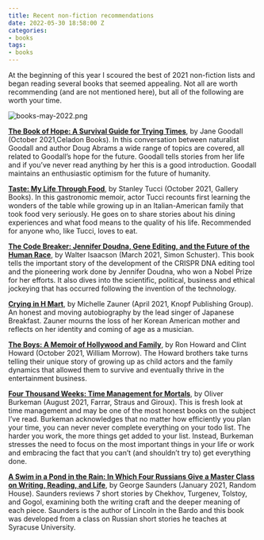 ```yaml
---
title: Recent non-fiction recommendations
date: 2022-05-30 18:58:00 Z
categories:
- books
tags:
- books
---
```


At the beginning of this year I scoured the best of 2021 non-fiction lists and began reading several books that seemed appealing. Not all are worth recommending (and are not mentioned here), but all of the following are worth your time.

![books-may-2022.png](/uploads/books-may-2022.png)

**[The Book of Hope: A Survival Guide for Trying Times](https://www.goodreads.com/book/show/56268863-the-book-of-hope)**, by Jane Goodall (October 2021,Celadon Books). In this conversation between naturalist Goodall and author Doug Abrams a wide range of topics are covered, all related to Goodall’s hope for the future. Goodall tells stories from her life and if you’ve never read anything by her this is a good introduction. Goodall maintains an enthusiastic optimism for the future of humanity.

**[Taste: My Life Through Food](https://www.goodreads.com/book/show/55360284-taste)**, by Stanley Tucci (October 2021, Gallery Books). In this gastronomic memoir, actor Tucci recounts first learning the wonders of the table while growing up in an Italian-American family that took food very seriously. He goes on to share stories about his dining experiences and what food means to the quality of his life. Recommended for anyone who, like Tucci, loves to eat.

**[The Code Breaker: Jennifer Doudna, Gene Editing, and the Future of the Human Race](https://www.goodreads.com/book/show/54968118-the-code-breaker)**, by Walter Isaacson (March 2021, Simon Schuster). This book tells the important story of the development of the CRISPR DNA editing tool and the pioneering work done by Jennifer Doudna, who won a Nobel Prize for her efforts. It also dives into the scientific, political, business and ethical jockeying that has occurred following the invention of the technology.

**[Crying in H Mart](https://www.goodreads.com/book/show/54814676-crying-in-h-mart)**, by Michelle Zauner (April 2021, Knopf Publishing Group). An honest and moving autobiography by the lead singer of Japanese Breakfast. Zauner mourns the loss of her Korean American mother and reflects on her identity and coming of age as a musician.

**[The Boys: A Memoir of Hollywood and Family](https://www.goodreads.com/book/show/57094309-the-boys)**, by Ron Howard and Clint Howard (October 2021, William Morrow). The Howard brothers take turns telling their unique story of growing up as child actors and the family dynamics that allowed them to survive and eventually thrive in the entertainment business.

**[Four Thousand Weeks: Time Management for Mortals](https://www.goodreads.com/book/show/54785515-four-thousand-weeks)**, by Oliver Burkeman (August 2021, Farrar, Straus and Giroux). This is fresh look at time management and may be one of the most honest books on the subject I’ve read. Burkeman acknowledges that no matter how efficiently you plan your time, you can never never complete everything on your todo list. The harder you work, the more things get added to your list. Instead, Burkeman stresses the need to focus on the most important things in your life or work and embracing the fact that you can’t (and shouldn’t try to) get everything done.

**[A Swim in a Pond in the Rain: In Which Four Russians Give a Master Class on Writing, Reading, and Life](https://www.goodreads.com/book/show/53487237-a-swim-in-a-pond-in-the-rain)**, by George Saunders (January 2021, Random House). Saunders reviews 7 short stories by Chekhov, Turgenev, Tolstoy, and Gogol, examining both the writing craft and the deeper meaning of each piece. Saunders is the author of Lincoln in the Bardo and this book was developed from a class on Russian short stories he teaches at Syracuse University.
